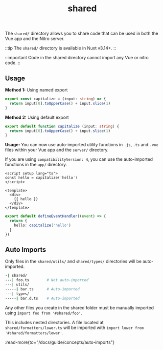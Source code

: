 ﻿---
title: 'shared'
head.title: 'shared/'
description: Use the shared/ directory to share functionality between the Vue app and the Nitro server.
navigation.icon: i-ph-folder
---

The `shared/` directory allows you to share code that can be used in both the Vue app and the Nitro server.

::tip
The `shared/` directory is available in Nuxt v3.14+.
::

::important
Code in the shared directory cannot import any Vue or nitro code.
::

## Usage

**Method 1:** Using named export

```ts twoslash [shared/utils/capitalize.ts]
export const capitalize = (input: string) => {
  return input[0].toUpperCase() + input.slice(1)
}
```

**Method 2:** Using default export

```ts twoslash [shared/utils/capitalize.ts]
export default function capitalize (input: string) {
  return input[0].toUpperCase() + input.slice(1)
}
```

**Usage:** You can now use auto-imported utility functions in `.js`, `.ts` and `.vue` files within your Vue app and the `server/` directory. 

If you are using `compatibilityVersion: 4`, you can use the auto-imported functions in the `app/` directory.

```vue [app.vue]
<script setup lang="ts">
const hello = capitalize('hello')
</script>

<template>
  <div>
    {{ hello }}
  </div>
</template>
```

```ts [server/api/hello.get.ts]
export default defineEventHandler((event) => {
  return {
    hello: capitalize('hello')
  }
})
```

## Auto Imports

Only files in the `shared/utils/` and `shared/types/` directories will be auto-imported.

```bash [Directory Structure]
-| shared/
---| foo.ts        # Not auto-imported
---| utils/
-----| bar.ts      # Auto-imported
---| types/
-----| bar.d.ts    # Auto-imported
```

Any other files you create in the shared folder must be manually imported using `import foo from '#shared/foo'`.

This includes nested directories. A file located at `shared/formatters/lower.ts` will be imported with `import lower from '#shared/formatters/lower'`.

:read-more{to="/docs/guide/concepts/auto-imports"}
